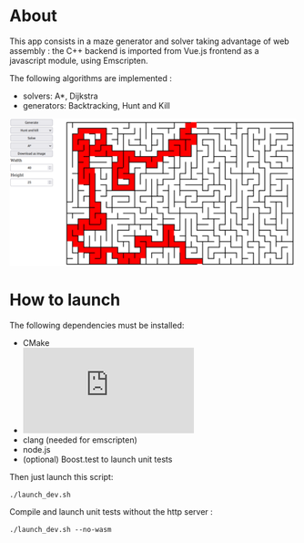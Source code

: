 # About

This app consists in a maze generator and solver taking advantage of web assembly : the C++ backend is imported from Vue.js frontend as a javascript module, using Emscripten.

The following algorithms are implemented :
- solvers: A*, Dijkstra
- generators: Backtracking, Hunt and Kill

![image info](./img/ui.png)

# How to launch

The following dependencies must be installed:
- CMake
- ![Emscripten](https://emscripten.org/docs/getting_started/downloads.html#installation-instructions-using-the-emsdk-recommended)
- clang (needed for emscripten)
- node.js
- (optional) Boost.test to launch unit tests

Then just launch this script:
~~~
./launch_dev.sh
~~~

Compile and launch unit tests without the http server :
~~~
./launch_dev.sh --no-wasm
~~~